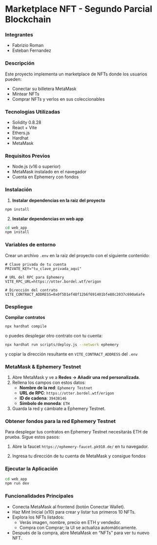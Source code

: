 # Marketplace NFT - Segundo Parcial Blockchain

### Integrantes
- Fabrizio Roman
- Esteban Fernandez

### Descripción
Este proyecto implementa un marketplace de NFTs donde los usuarios pueden:
- Conectar su billetera MetaMask
- Mintear NFTs
- Comprar NFTs y verlos en sus coleccionables

### Tecnologías Utilizadas
- Solidity 0.8.28
- React + Vite
- Ethers.js
- Hardhat
- MetaMask

### Requisitos Previos
- Node.js (v16 o superior)
- MetaMask instalado en el navegador
- Cuenta en Ephemery con fondos

### Instalación

1. **Instalar dependencias en la raiz del proyecto**
```bash
npm install
```

2. **Instalar dependencias en web app**
```bash
cd web_app
npm install
```

### Variables de entorno

Crear un archivo `.env` en la raiz del proyecto con el siguiente contenido:
```
# Clave privada de tu cuenta
PRIVATE_KEY="tu_clave_privada_aquí"

# URL del RPC para Ephemery
VITE_RPC_URL=https://otter.bordel.wtf/erigon

# Dirección del contrato
VITE_CONTRACT_ADDRESS=0x0f5D1ef48f12b6f691401bfe88c2037c690a6afe
```

### Despliegue

**Compilar contratos**
```bash
npx hardhat compile
```
o puedes desplegar otro contrato con tu cuenta:
```bash
npx hardhat run scripts/deploy.js --network ephemery
```
y copiar la dirección resultante en `VITE_CONTRACT_ADDRESS` del `.env`

### MetaMask & Ephemery Testnet

   1. Abre MetaMask y ve a **Redes → Añadir una red personalizada**.  
   2. Rellena los campos con estos datos:  
      - **Nombre de la red**: `Ephemery Testnet`  
      - **URL de RPC**: `https://otter.bordel.wtf/erigon`
      - **ID de cadena**: `39438146`
      - **Símbolo de moneda**: `ETH`  
   3. Guarda la red y cámbiate a Ephemery Testnet.

### Obtener fondos para la red Ephemery Testnet
Para desplegar tus contratos en Ephemery Testnet necesitarás ETH de prueba. Sigue estos pasos:
1. Abre la faucet `https://ephemery-faucet.pk910.de/` en tu navegador.

2. Ingresa tu dirección de tu cuenta de MetaMask y consigue fondos

### Ejecutar la Aplicación

```bash
cd web_app
npm run dev
```

### Funcionalidades Principales

- Conecta MetaMask al frontend (botón Conectar Wallet).
- Haz Mint Inicial (x10) para crear y listar tus primeros 10 NFTs.
- Explora los NFTs listados:
  - Verás imagen, nombre, precio en ETH y vendedor.
  - Compra con Comprar; la UI se actualiza automáticamente.
- Después de la compra, abre MetaMask en “NFTs” para ver tu nuevo NFT.